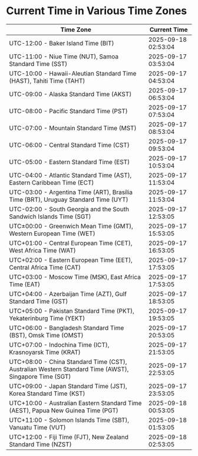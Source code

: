 # Current Time in Various Time Zones

| Time Zone | Current Time |
|-----------|--------------|
| UTC-12:00 - Baker Island Time (BIT) | 2025-09-18 02:53:04 |
| UTC-11:00 - Niue Time (NUT), Samoa Standard Time (SST) | 2025-09-17 03:53:04 |
| UTC-10:00 - Hawaii-Aleutian Standard Time (HAST), Tahiti Time (TAHT) | 2025-09-17 04:53:04 |
| UTC-09:00 - Alaska Standard Time (AKST) | 2025-09-17 06:53:04 |
| UTC-08:00 - Pacific Standard Time (PST) | 2025-09-17 07:53:04 |
| UTC-07:00 - Mountain Standard Time (MST) | 2025-09-17 08:53:04 |
| UTC-06:00 - Central Standard Time (CST) | 2025-09-17 09:53:04 |
| UTC-05:00 - Eastern Standard Time (EST) | 2025-09-17 10:53:04 |
| UTC-04:00 - Atlantic Standard Time (AST), Eastern Caribbean Time (ECT) | 2025-09-17 11:53:04 |
| UTC-03:00 - Argentina Time (ART), Brasília Time (BRT), Uruguay Standard Time (UYT) | 2025-09-17 11:53:04 |
| UTC-02:00 - South Georgia and the South Sandwich Islands Time (SGT) | 2025-09-17 12:53:05 |
| UTC±00:00 - Greenwich Mean Time (GMT), Western European Time (WET) | 2025-09-17 15:53:05 |
| UTC+01:00 - Central European Time (CET), West Africa Time (WAT) | 2025-09-17 16:53:05 |
| UTC+02:00 - Eastern European Time (EET), Central Africa Time (CAT) | 2025-09-17 17:53:05 |
| UTC+03:00 - Moscow Time (MSK), East Africa Time (EAT) | 2025-09-17 17:53:05 |
| UTC+04:00 - Azerbaijan Time (AZT), Gulf Standard Time (GST) | 2025-09-17 18:53:05 |
| UTC+05:00 - Pakistan Standard Time (PKT), Yekaterinburg Time (YEKT) | 2025-09-17 19:53:05 |
| UTC+06:00 - Bangladesh Standard Time (BST), Omsk Time (OMST) | 2025-09-17 20:53:05 |
| UTC+07:00 - Indochina Time (ICT), Krasnoyarsk Time (KRAT) | 2025-09-17 21:53:05 |
| UTC+08:00 - China Standard Time (CST), Australian Western Standard Time (AWST), Singapore Time (SGT) | 2025-09-17 22:53:05 |
| UTC+09:00 - Japan Standard Time (JST), Korea Standard Time (KST) | 2025-09-17 23:53:05 |
| UTC+10:00 - Australian Eastern Standard Time (AEST), Papua New Guinea Time (PGT) | 2025-09-18 00:53:05 |
| UTC+11:00 - Solomon Islands Time (SBT), Vanuatu Time (VUT) | 2025-09-18 01:53:05 |
| UTC+12:00 - Fiji Time (FJT), New Zealand Standard Time (NZST) | 2025-09-18 02:53:05 |
